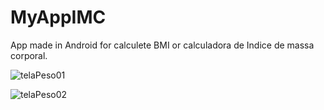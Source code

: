 # MyAppIMC
App made in Android for calculete BMI or calculadora de Indice de massa corporal.

![telaPeso01](https://user-images.githubusercontent.com/1780830/102482126-0a14b000-4063-11eb-9d5a-2c1af1d4bd98.png)


![telaPeso02](https://user-images.githubusercontent.com/1780830/102482192-1d278000-4063-11eb-9376-99f91b8f59ab.png)

